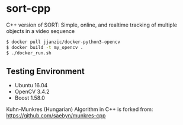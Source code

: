 # sort-cpp
C++ version of SORT: Simple, online, and realtime tracking of multiple objects in a video sequence

```bash
$ docker pull jjanzic/docker-python3-opencv
$ docker build -t my_opencv .
$ ./docker_run.sh

```

## Testing Environment
- Ubuntu 16.04
- OpenCV 3.4.2
- Boost 1.58.0



Kuhn-Munkres (Hungarian) Algorithm in C++ is forked from:
https://github.com/saebyn/munkres-cpp
